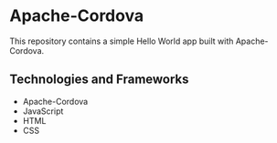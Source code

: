 # Apache-Cordova

This repository contains a simple Hello World app built with Apache-Cordova.

## Technologies and Frameworks

* Apache-Cordova
* JavaScript
* HTML
* CSS
